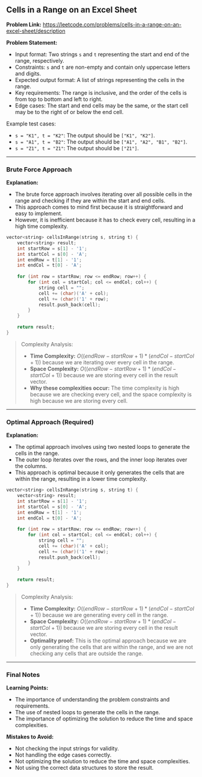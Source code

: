 ## Cells in a Range on an Excel Sheet
**Problem Link:** https://leetcode.com/problems/cells-in-a-range-on-an-excel-sheet/description

**Problem Statement:**
- Input format: Two strings `s` and `t` representing the start and end of the range, respectively.
- Constraints: `s` and `t` are non-empty and contain only uppercase letters and digits.
- Expected output format: A list of strings representing the cells in the range.
- Key requirements: The range is inclusive, and the order of the cells is from top to bottom and left to right.
- Edge cases: The start and end cells may be the same, or the start cell may be to the right of or below the end cell.

Example test cases:
- `s = "K1", t = "K2"`: The output should be `["K1", "K2"]`.
- `s = "A1", t = "B2"`: The output should be `["A1", "A2", "B1", "B2"]`.
- `s = "Z1", t = "Z1"`: The output should be `["Z1"]`.

---

### Brute Force Approach
**Explanation:**
- The brute force approach involves iterating over all possible cells in the range and checking if they are within the start and end cells.
- This approach comes to mind first because it is straightforward and easy to implement.
- However, it is inefficient because it has to check every cell, resulting in a high time complexity.

```cpp
vector<string> cellsInRange(string s, string t) {
    vector<string> result;
    int startRow = s[1] - '1';
    int startCol = s[0] - 'A';
    int endRow = t[1] - '1';
    int endCol = t[0] - 'A';
    
    for (int row = startRow; row <= endRow; row++) {
        for (int col = startCol; col <= endCol; col++) {
            string cell = "";
            cell += (char)('A' + col);
            cell += (char)('1' + row);
            result.push_back(cell);
        }
    }
    
    return result;
}
```

> Complexity Analysis:
> - **Time Complexity:** $O((endRow - startRow + 1) * (endCol - startCol + 1))$ because we are iterating over every cell in the range.
> - **Space Complexity:** $O((endRow - startRow + 1) * (endCol - startCol + 1))$ because we are storing every cell in the result vector.
> - **Why these complexities occur:** The time complexity is high because we are checking every cell, and the space complexity is high because we are storing every cell.

---

### Optimal Approach (Required)
**Explanation:**
- The optimal approach involves using two nested loops to generate the cells in the range.
- The outer loop iterates over the rows, and the inner loop iterates over the columns.
- This approach is optimal because it only generates the cells that are within the range, resulting in a lower time complexity.

```cpp
vector<string> cellsInRange(string s, string t) {
    vector<string> result;
    int startRow = s[1] - '1';
    int startCol = s[0] - 'A';
    int endRow = t[1] - '1';
    int endCol = t[0] - 'A';
    
    for (int row = startRow; row <= endRow; row++) {
        for (int col = startCol; col <= endCol; col++) {
            string cell = "";
            cell += (char)('A' + col);
            cell += (char)('1' + row);
            result.push_back(cell);
        }
    }
    
    return result;
}
```

> Complexity Analysis:
> - **Time Complexity:** $O((endRow - startRow + 1) * (endCol - startCol + 1))$ because we are generating every cell in the range.
> - **Space Complexity:** $O((endRow - startRow + 1) * (endCol - startCol + 1))$ because we are storing every cell in the result vector.
> - **Optimality proof:** This is the optimal approach because we are only generating the cells that are within the range, and we are not checking any cells that are outside the range.

---

### Final Notes

**Learning Points:**
- The importance of understanding the problem constraints and requirements.
- The use of nested loops to generate the cells in the range.
- The importance of optimizing the solution to reduce the time and space complexities.

**Mistakes to Avoid:**
- Not checking the input strings for validity.
- Not handling the edge cases correctly.
- Not optimizing the solution to reduce the time and space complexities.
- Not using the correct data structures to store the result.